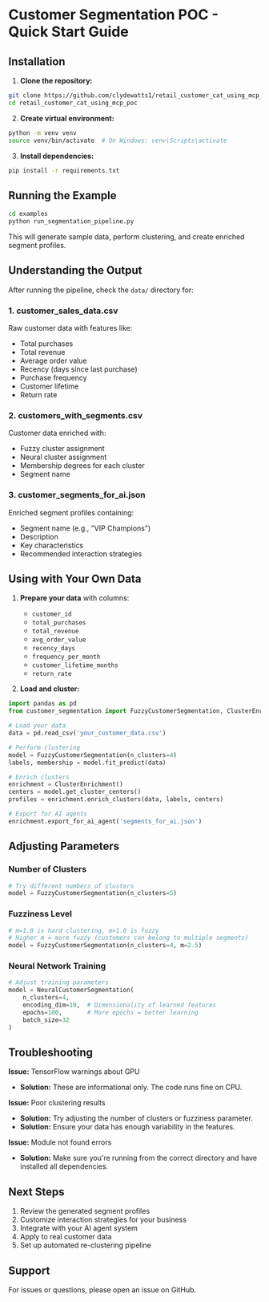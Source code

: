 # Customer Segmentation POC - Quick Start Guide

## Installation

1. **Clone the repository:**
```bash
git clone https://github.com/clydewatts1/retail_customer_cat_using_mcp_poc.git
cd retail_customer_cat_using_mcp_poc
```

2. **Create virtual environment:**
```bash
python -m venv venv
source venv/bin/activate  # On Windows: venv\Scripts\activate
```

3. **Install dependencies:**
```bash
pip install -r requirements.txt
```

## Running the Example

```bash
cd examples
python run_segmentation_pipeline.py
```

This will generate sample data, perform clustering, and create enriched segment profiles.

## Understanding the Output

After running the pipeline, check the `data/` directory for:

### 1. customer_sales_data.csv
Raw customer data with features like:
- Total purchases
- Total revenue
- Average order value
- Recency (days since last purchase)
- Purchase frequency
- Customer lifetime
- Return rate

### 2. customers_with_segments.csv
Customer data enriched with:
- Fuzzy cluster assignment
- Neural cluster assignment
- Membership degrees for each cluster
- Segment name

### 3. customer_segments_for_ai.json
Enriched segment profiles containing:
- Segment name (e.g., "VIP Champions")
- Description
- Key characteristics
- Recommended interaction strategies

## Using with Your Own Data

1. **Prepare your data** with columns:
   - `customer_id`
   - `total_purchases`
   - `total_revenue`
   - `avg_order_value`
   - `recency_days`
   - `frequency_per_month`
   - `customer_lifetime_months`
   - `return_rate`

2. **Load and cluster:**
```python
import pandas as pd
from customer_segmentation import FuzzyCustomerSegmentation, ClusterEnrichment

# Load your data
data = pd.read_csv('your_customer_data.csv')

# Perform clustering
model = FuzzyCustomerSegmentation(n_clusters=4)
labels, membership = model.fit_predict(data)

# Enrich clusters
enrichment = ClusterEnrichment()
centers = model.get_cluster_centers()
profiles = enrichment.enrich_clusters(data, labels, centers)

# Export for AI agents
enrichment.export_for_ai_agent('segments_for_ai.json')
```

## Adjusting Parameters

### Number of Clusters
```python
# Try different numbers of clusters
model = FuzzyCustomerSegmentation(n_clusters=5)
```

### Fuzziness Level
```python
# m=1.0 is hard clustering, m>1.0 is fuzzy
# Higher m = more fuzzy (customers can belong to multiple segments)
model = FuzzyCustomerSegmentation(n_clusters=4, m=2.5)
```

### Neural Network Training
```python
# Adjust training parameters
model = NeuralCustomerSegmentation(
    n_clusters=4,
    encoding_dim=10,  # Dimensionality of learned features
    epochs=100,       # More epochs = better learning
    batch_size=32
)
```

## Troubleshooting

**Issue:** TensorFlow warnings about GPU
- **Solution:** These are informational only. The code runs fine on CPU.

**Issue:** Poor clustering results
- **Solution:** Try adjusting the number of clusters or fuzziness parameter.
- **Solution:** Ensure your data has enough variability in the features.

**Issue:** Module not found errors
- **Solution:** Make sure you're running from the correct directory and have installed all dependencies.

## Next Steps

1. Review the generated segment profiles
2. Customize interaction strategies for your business
3. Integrate with your AI agent system
4. Apply to real customer data
5. Set up automated re-clustering pipeline

## Support

For issues or questions, please open an issue on GitHub.
